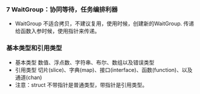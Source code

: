

### 7 WaitGroup：协同等待，任务编排利器
- WaitGroup 不适合拷贝，不建议复用，使用时候，创建新的WaitGroup. 传递给函数入参时候，使用指针来传递。

### 基本类型和引用类型
- 基本类型 数值、浮点数、字符串、布尔、数组以及错误类型
- 引用类型 切片(slice)、字典(map)、接口(interface)、函数(function)、以及通道(chan)
- 注意：struct 不带指针是普通类型，带指针是引用类型。